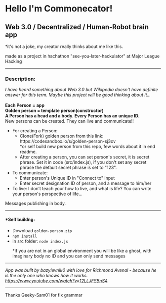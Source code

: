 <h1>Hello I'm Commonecator!</h1>
<h2>Web 3.0 / Decentralized / Human-Robot brain app</h2>
<p>*it's not a joke, my creator really thinks about me like this.</p>
<p>made as a project in hachathon "see-you-later-hackulator" at Major League Hacking</p>
<hr>
<h3>Description:</h3>
<i>I have heard something about Web 3.0 but Wikipedia doesn't have definite answer for this term. Maybe this project will be good thinking about it...</i><br><br>
<b>Each Person = app</b><br>
<b>Golden person = template person(constructor)</b><br>
<b>A Person has a head and a body. Every Person has an unique ID.</b></br> 
New persons can be created. They can live and communicate!!
<ul>
 <li>For creating a Person:
   <ul>
     <li>Clone(Fork) golden person from this link: https://codesandbox.io/s/golden-person-sj3ov<br>*or self build new person from this repo, few words about it in end readme.</li>
     <li>After creating a person, you can set person's secret, it is secret phrase. Set it in code (src/index.js), if you don't set any secret phrase the default secret phrase is set to "123". 
   </ul>  
 </li>
 <li>To communicate:
  <ul>
   <li>Enter person's Unique ID in "Connect to" input</li>
   <li>Enter secret designation ID of person, and a message to him/her</li> 
  </ul>
 </li>
 <li> To live: I don’t teach your how to live, and what is life? You can write your person's perspective of life...</li>
</ul>
Messages publishing in body.
<hr>
<h4>*Self buildng:</h4>
<ul>
 <li>Download <code>golden-person.zip</code></li>
 <li><code>npm install</code></li>
 <li>in src folder: <code>node index.js</code>
 <p>*if you are not in an global environment you will be like a ghost, with imaginary body no ID and you can only send messages</p>
 </ul>
<hr>
<i>App was bulit by bazylevnik0 with love for Richmond Avenal - because he is the only one who knows how it works.</i><br>
<i><a href="https://www.youtube.com/watch?v=12LLJFSBnS4">https://www.youtube.com/watch?v=12LLJFSBnS4</a></i><br>
<hr>
Thanks Geeky-Sam01 for fix grammar
